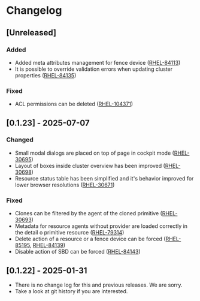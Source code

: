 # Changelog

## [Unreleased]

### Added

* Added meta attributes management for fence device ([RHEL-84113])
* It is possible to override validation errors when updating cluster properties
  ([RHEL-84135])

### Fixed

* ACL permissions can be deleted ([RHEL-104371])

[RHEL-104371]: https://issues.redhat.com/browse/RHEL-104371
[RHEL-84113]: https://issues.redhat.com/browse/RHEL-84113
[RHEL-84135]: https://issues.redhat.com/browse/RHEL-84135

## [0.1.23] - 2025-07-07

### Changed

* Small modal dialogs are placed on top of page in cockpit mode ([RHEL-30695])
* Layout of boxes inside cluster overview has been improved ([RHEL-30698])
* Resource status table has been simplified and it's behavior improved for lower
  browser resolutions ([RHEL-30671])

### Fixed

* Clones can be filtered by the agent of the cloned primitive ([RHEL-30693])
* Metadata for resource agents without provider are loaded correctly in the
  detail o primitive resource ([RHEL-79314])
* Delete action of a resource or a fence device can be forced ([RHEL-85195],
  [RHEL-84139])
* Disable action of SBD can be forced ([RHEL-84143])

[RHEL-30671]: https://issues.redhat.com/browse/RHEL-30671
[RHEL-30693]: https://issues.redhat.com/browse/RHEL-30693
[RHEL-30695]: https://issues.redhat.com/browse/RHEL-30695
[RHEL-30698]: https://issues.redhat.com/browse/RHEL-30698
[RHEL-79314]: https://issues.redhat.com/browse/RHEL-79314
[RHEL-84139]: https://issues.redhat.com/browse/RHEL-84139
[RHEL-84143]: https://issues.redhat.com/browse/RHEL-84143
[RHEL-85195]: https://issues.redhat.com/browse/RHEL-85195

## [0.1.22] - 2025-01-31
- There is no change log for this and previous releases. We are sorry.
- Take a look at git history if you are interested.
